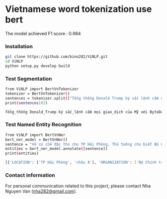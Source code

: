 # Vietnamese word tokenization use bert
The model achieved F1 score : 0.984

### Installation
```bash
git clone https://github.com/bino282/ViNLP.git
cd ViNLP
python setup.py develop build
```

### Test Segmentation
``` bash
from ViNLP import BertVnTokenizer
tokenizer = BertVnTokenizer()
sentences = tokenizer.split(["Tổng thống Donald Trump ký sắc lệnh cấm mọi giao dịch của Mỹ với ByteDance và Tecent - chủ sở hữu của 2 ứng dụng phổ biến TikTok và WeChat sau 45 ngày nữa."])
print(sentences[0])
```

``` bash
Tổng_thống Donald_Trump ký sắc_lệnh cấm mọi giao_dịch của Mỹ với ByteDance và Tecent - chủ_sở_hữu của 2 ứng_dụng phổ_biến TikTok và WeChat sau 45 ngày nữa .

```

### Test Named Entity Recognition
``` bash
from ViNLP import BertVnNer
bert_ner_model = BertVnNer()
sentence = "Về cơ chế đặc thù cho TP Hải Phòng, Thủ tướng cho biết Bộ Chính trị đã ban hành Nghị quyết 45 về phát triển TP Hải Phòng và Chính phủ đang có chương trình hành động để triển khai Nghị quyết này, đóng góp vào sự phát triển của thành phố Cảng, sánh vai cùng các thành phố của khu vực châu Á."
entities = bert_ner_model.annotate([sentence])
print(entities)

```
``` bash
[{'LOCATION': ['TP Hải Phòng', 'châu Á'], 'ORGANIZATION': ['Bộ Chính trị']}]

```




### Contact information
For personal communication related to this project, please contact Nha Nguyen Van (nha282@gmail.com).
